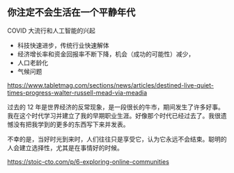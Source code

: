 ## 你注定不会生活在一个平静年代

COVID 大流行和人工智能的兴起

- 科技快速进步，传统行业快速解体
- 经济增长率和资金回报率不断下降，机会（成功的可能性）减少，
- 人口老龄化
- 气候问题

https://www.tabletmag.com/sections/news/articles/destined-live-quiet-times-progress-walter-russell-mead-via-meadia

过去的 12 年是世界经济的反常现象，是一段很长的牛市，期间发生了许多好事。我在这个时代学习并建立了我的早期职业生涯。好像那个时代已经过去了。我很遗憾没有把我学到的更多的东西写下来并发表。

不幸的是，当好时光到来时，人们往往只是享受它，认为它永远不会结束。聪明的人会建立选择性，尤其是在事情好的时候。

https://stoic-cto.com/p/6-exploring-online-communities
